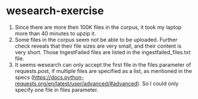 # wesearch-exercise

1. Since there are more then 100K files in the corpus, it took my laptop more than 40 minutes to upzip it.
2. Some files in the corpus seem not be able to be uploaded. Further check reveals that their file sizes are very small, and their content is very short. Those IngestFailed files are listed in the ingestfailed_files.txt file. 
3. It seems wesearch can only accept the first file in the files parameter of requests.post, if multiple files are specified as a list, as mentioned in the specs (https://docs.python-requests.org/en/latest/user/advanced/#advanced). So I could only specify one file in files parameter. 
